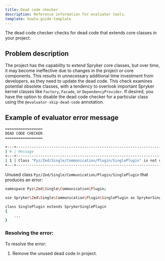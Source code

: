 ```yaml
---
title: Dead code checker
description: Reference information for evaluator tools.
template: howto-guide-template
---
```


The dead code checker checks for dead code that extends core classes in your project.

## Problem description

The project has the capability to extend Spryker core classes, but over time, it may become ineffective due to changes in the project or core components.
This results in unnecessary additional time investment from developers, as they need to update the dead code.
This check examines potential obsolete classes, with a tendency to overlook important Spryker kernel classes like `Factory`, `Facade`, or `DependencyProvider`.
If desired, you have the option to disable the dead code checker for a particular class using the `@evaluator-skip-dead-code` annotation.

## Example of evaluator error message

```bash
=================
DEAD CODE CHECKER
=================

+---+---------------------------------------------------------------------------------+--------------------------------------------------+
| # | Message                                                                         | Target                                           |
+---+---------------------------------------------------------------------------------+--------------------------------------------------+
| 1 | Class "Pyz/Zed/Single/Communication/Plugin/SinglePlugin" is not used in project | Pyz/Zed/Single/Communication/Plugin/SinglePlugin |
+---+---------------------------------------------------------------------------------+--------------------------------------------------+
```

Unused class `Pyz/Zed/Single/Communication/Plugin/SinglePlugin` that produces an error:

```bash
namespace Pyz\Zed\Single\Communication\Plugin;

use Spryker\Zed\Single\Communication\Plugin\SinglePlugin as SprykerSinglePlugin;

class SinglePlugin extends SprykerSinglePlugin
{
    ...
}
```

### Resolving the error:

To resolve the error:

1. Remove the unused dead code in project.
